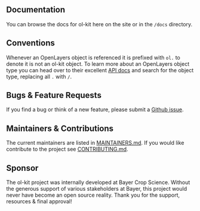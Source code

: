 ## Documentation
You can browse the docs for ol-kit here on the site or in the `/docs` directory.

## Conventions
Whenever an OpenLayers object is referenced it is prefixed with `ol.` to denote it is not an ol-kit object. To learn more about an OpenLayers object type you can head over to their excellent [API docs](https://openlayers.org/en/latest/apidoc/index.html) and search for the object type, replacing all `.` with `/`.

## Bugs & Feature Requests
If you find a bug or think of a new feature, please submit a [Github issue](https://github.com/MonsantoCo/ol-kit/issues).

## Maintainers & Contributions
The current maintainers are listed in [MAINTAINERS.md](https://github.com/MonsantoCo/ol-kit/blob/master/MAINTAINERS.md). If you would like contribute to the project see [CONTRIBUTING.md](https://github.com/MonsantoCo/ol-kit/blob/master/CONTRIBUTING.md).

## Sponsor
The ol-kit project was internally developed at Bayer Crop Science. Without the generous support of various stakeholders at Bayer, this project would never have become an open source reality. Thank you for the support, resources & final approval!

